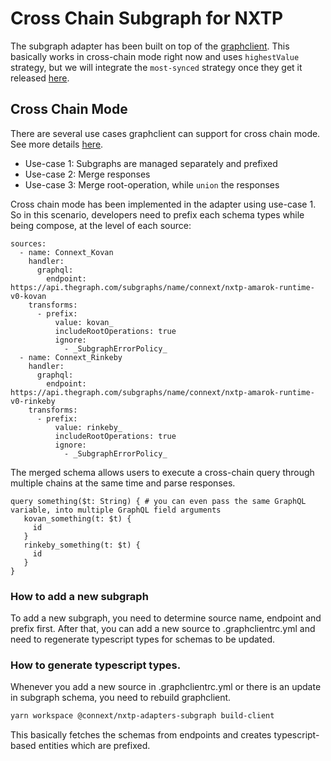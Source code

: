 # Cross Chain Subgraph for NXTP

The subgraph adapter has been built on top of the [graphclient](https://github.com/graphprotocol/graph-client). This basically works in cross-chain mode right now and uses `highestValue` strategy, but we will integrate the `most-synced` strategy once they get it released [here](https://github.com/graphprotocol/graph-client/issues/63).

## Cross Chain Mode

There are several use cases graphclient can support for cross chain mode. See more details [here](https://github.com/graphprotocol/graph-client/issues/41).

- Use-case 1: Subgraphs are managed separately and prefixed
- Use-case 2: Merge responses
- Use-case 3: Merge root-operation, while `union` the responses

Cross chain mode has been implemented in the adapter using use-case 1. So in this scenario, developers need to prefix each schema types while being compose, at the level of each source:

```
sources:
  - name: Connext_Kovan
    handler:
      graphql:
        endpoint: https://api.thegraph.com/subgraphs/name/connext/nxtp-amarok-runtime-v0-kovan
    transforms:
      - prefix:
          value: kovan_
          includeRootOperations: true
          ignore:
            - _SubgraphErrorPolicy_
  - name: Connext_Rinkeby
    handler:
      graphql:
        endpoint: https://api.thegraph.com/subgraphs/name/connext/nxtp-amarok-runtime-v0-rinkeby
    transforms:
      - prefix:
          value: rinkeby_
          includeRootOperations: true
          ignore:
            - _SubgraphErrorPolicy_
```

The merged schema allows users to execute a cross-chain query through multiple chains at the same time and parse responses.

```
query something($t: String) { # you can even pass the same GraphQL variable, into multiple GraphQL field arguments
   kovan_something(t: $t) {
     id
   }
   rinkeby_something(t: $t) {
     id
   }
}
```

### How to add a new subgraph

To add a new subgraph, you need to determine source name, endpoint and prefix first. After that, you can add a new source to .graphclientrc.yml and need to regenerate typescript types for schemas to be updated.


### How to generate typescript types.

Whenever you add a new source in .graphclientrc.yml or there is an update in subgraph schema, you need to rebuild graphclient.

```sh
yarn workspace @connext/nxtp-adapters-subgraph build-client
```

This basically fetches the schemas from endpoints and creates typescript-based entities which are prefixed.
